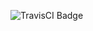 ![TravisCI Badge](https://travis-ci.org/anthonyhastings/dishonored2-power-calculator.svg?branch=master "TravisCI Badge")

